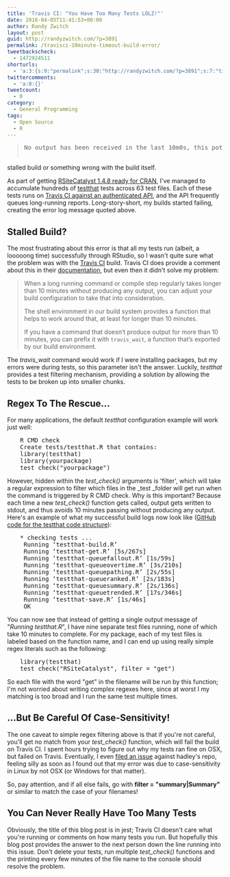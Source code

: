 ```yaml
---
title: 'Travis CI: "You Have Too Many Tests LOLZ!"'
date: 2016-04-05T11:41:53+00:00
author: Randy Zwitch
layout: post
guid: http://randyzwitch.com/?p=3891
permalink: /travisci-10minute-timeout-build-error/
tweetbackscheck:
  - 1472924511
shorturls:
  - 'a:3:{s:9:"permalink";s:30:"http://randyzwitch.com/?p=3891";s:7:"tinyurl";s:26:"http://tinyurl.com/hqujsx5";s:4:"isgd";s:19:"http://is.gd/WLoocY";}'
twittercomments:
  - 'a:0:{}'
tweetcount:
  - 0
category:
  - General Programming
tags:
  - Open Source
  - R
---
```

> <pre><span id="1-2082">No output has been received in the last 10m0s, this potentially indicates a
stalled build or something wrong with the build itself.</span></pre>

As part of getting <a href="http://randyzwitch.com/rsitecatalyst-version-1-4-8-release-notes/" target="_blank">RSiteCatalyst 1.4.8 ready for CRAN</a>, I've managed to accumulate hundreds of <a href="https://github.com/hadley/testthat" target="_blank">testthat</a> tests across 63 test files. Each of these tests runs on <a href="http://randyzwitch.com/authentication-travis-ci/" target="_blank">Travis CI against an authenticated API</a>, and the API frequently queues long-running reports. Long-story-short, my builds started failing, creating the error log message quoted above.





## Stalled Build?

The most frustrating about this error is that all my tests run (albeit, a looooong time) successfully through RStudio, so I wasn't quite sure what the problem was with the <a href="https://travis-ci.org/" target="_blank">Travis CI</a> build. Travis CI does provide a comment about this in their <a href="https://docs.travis-ci.com/user/common-build-problems/#My-builds-are-timing-out" target="_blank">documentation</a>, but even then it didn't solve my problem:

> When a long running command or compile step regularly takes longer than 10 minutes without producing any output, you can adjust your build configuration to take that into consideration.
>
> The shell environment in our build system provides a function that helps to work around that, at least for longer than 10 minutes.
>
> If you have a command that doesn’t produce output for more than 10 minutes, you can prefix it with `travis_wait`, a function that’s exported by our build environment.

The _travis_wait_ command would work if I were installing packages, but my errors were during tests, so this parameter isn't the answer. Luckily, _testthat_ provides a test filtering mechanism, providing a solution by allowing the tests to be broken up into smaller chunks.

## Regex To The Rescue...

For many applications, the default _testthat_ configuration example will work just well:

<pre style="padding-left: 30px;">R CMD check
Create tests/testthat.R that contains:
library(testthat)
library(yourpackage)
test_check("yourpackage")</pre>

However, hidden within the _test_check()_ arguments is 'filter', which will take a regular expression to filter which files in the _test _folder will get run when the command is triggered by R CMD check. Why is this important? Because each time a new _test_check()_ function gets called, output gets written to stdout, and thus avoids 10 minutes passing without producing any output. Here's an example of what my successful build logs now look like (<a href="https://github.com/randyzwitch/RSiteCatalyst/tree/master/tests" target="_blank">GitHub code for the testthat code structure</a>):

<pre style="padding-left: 30px;">* checking tests ...
 Running ‘testthat-build.R’
 Running ‘testthat-get.R’ [5s/267s]
 Running ‘testthat-queuefallout.R’ [1s/59s]
 Running ‘testthat-queueovertime.R’ [3s/210s]
 Running ‘testthat-queuepathing.R’ [2s/55s]
 Running ‘testthat-queueranked.R’ [2s/183s]
 Running ‘testthat-queuesummary.R’ [2s/136s]
 Running ‘testthat-queuetrended.R’ [17s/346s]
 Running ‘testthat-save.R’ [1s/46s]
 OK</pre>

You can now see that instead of getting a single output message of "_Running testthat.R_", I have nine separate test files running, none of which take 10 minutes to complete. For my package, each of my test files is labeled based on the function name, and I can end up using really simple regex literals such as the following:

<pre style="padding-left: 30px;">library(testthat)
test_check("RSiteCatalyst", filter = "get")
</pre>

So each file with the word "get" in the filename will be run by this function; I'm not worried about writing complex regexes here, since at worst I my matching is too broad and I run the same test multiple times.

## ...But Be Careful Of Case-Sensitivity!

The one caveat to simple regex filtering above is that if you're not careful, you'll get no match from your _test_check()_ function, which will fail the build on Travis CI. I spent hours trying to figure out why my tests ran fine on OSX, but failed on Travis. Eventually, I even <a href="https://github.com/hadley/testthat/issues/434" target="_blank">filed an issue</a> against hadley's repo, feeling silly as soon as I found out that my error was due to case-sensitivity in Linux by not OSX (or Windows for that matter).

So, pay attention, and if all else fails, go with **filter = "summary|Summary"** or similar to match the case of your filenames!

## You Can Never Really Have Too Many Tests

Obviously, the title of this blog post is in jest; Travis CI doesn't care what you're running or comments on how many tests you run. But hopefully this blog post provides the answer to the next person down the line running into this issue. Don't delete your tests, run multiple _test_check()_ functions and the printing every few minutes of the file name to the console should resolve the problem.
